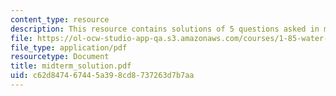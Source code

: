 ```yaml
---
content_type: resource
description: This resource contains solutions of 5 questions asked in midterm.
file: https://ol-ocw-studio-app-qa.s3.amazonaws.com/courses/1-85-water-and-wastewater-treatment-engineering-spring-2006/c62d847467445a398cd8737263d7b7aa_midterm_solution.pdf
file_type: application/pdf
resourcetype: Document
title: midterm_solution.pdf
uid: c62d8474-6744-5a39-8cd8-737263d7b7aa
---
```

